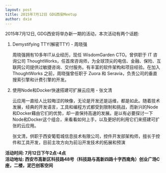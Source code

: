```yaml
---
layout: post
title: 2015年7月12日 GDG西安Meetup
author: dxie
---
```


2015年7月12日, GDG西安将举办新一期的活动，本次活动有两个话题:

1. Demystifying TTY(解密TTY) - 周晓强

    周晓强拥有10多年IT从业经历，现任 WisdomGarden CTO。曾供职于 IT 咨询公司 ThoughtWorks，任首席咨询师，为全球顶尖的电信、金融、保险、互联网公司提供过敏捷咨询、交付服务。有丰富的软件架构和项目经验。在加入 ThoughtWorks 之前，周晓强曾任职于 Zuora 和 Seravia，负责公司的垂直搜索引擎和计费引擎的开发。

2. 使用Node和Docker快速搭建可扩展云应用 - 张文清

    云应用一直给人比较晦涩的映像，无论是开发还是运维，都是如此。随着技术发展，经典的开发语言，工具和编程方式都受到限制和挑战，而新兴的Node和Docker藉由它们的优势，却一直保持高速的发展。是以有必要探讨一下Node和Docker这个组合，来看看如何上手，以及更好的利用它们来搭建可扩张的云应用。

    张文清，供职于西安葡萄城信息技术有限公司，控件开发部架构师，擅长于控件和工具开发，目前主攻方向为前沿开发技术的拓展和预演

**活动时间: 7月12日下午2点-4点**  
**活动地址: 西安市高新区科技路48号（科技路与高新四路十字西南角）创业广场C座，二楼，泥巴创客空间**
